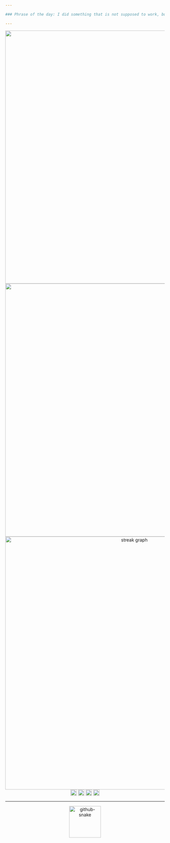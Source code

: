 ```yaml
---

### Phrase of the day: I did something that is not supposed to work, but it does. Never ask why.

---
```


<!-- Charts -->
<div align="center">
  <!-- GitHub rank -->
  <a href="https://me.elouann.space"><img width="800" align="center" src="https://github-readme-stats.vercel.app/api?username=elouannh&theme=graywhite&rank_icon=github&hide_border=true&card_width=800" /></a>
  <!-- GitHub languages -->
  <a href="https://me.elouann.space"><img width="800" align="center" src="https://github-readme-stats.vercel.app/api/top-langs?username=elouannh&layout=compact&langs_count=20&card_width=800&theme=graywhite&hide_border=true" /></a>
</div>

<!-- GitHub streak -->
<div align="center">
  <img src="https://streak-stats.demolab.com?user=elouannh&locale=en&mode=daily&theme=default&hide_border=true&border_radius=5&order=3&card_width=800" width="800" alt="streak graph"  />
</div>

<!-- Badges -->
<div align="center">
  <!-- Discord badge -->
  <a href="https://discord.com/users/1146145475683164273" target="_blank"><img
    src="https://img.shields.io/static/v1?message=Discord&logo=discord&label=elouannh&color=7289DA&logoColor=white&labelColor=" height="20" alt="discord logo"  /></a>
  <!-- Twitter badge -->
  <a href="https://twitter.com/elouannh" target="_blank"><img 
    src="https://img.shields.io/static/v1?message=Twitter&logo=twitter&label=elouannh27&color=1DA1F2&logoColor=white&labelColor=" height="20" alt="twitter logo"  /></a>
  <!-- Wakatime badge -->
  <a href="https://wakatime.com/@1f18b09f-6cf2-4aa1-a256-b88b4b5616fe"><img src="https://wakatime.com/badge/user/1f18b09f-6cf2-4aa1-a256-b88b4b5616fe.svg" alt="Total time coded since Aug 13 2022" height="20"/></a>
  <!-- Visitors badge -->
  <a href="https://elouannhosta.com/"><img src="https://visitor-badge.laobi.icu/badge?page_id=elouannh.elouannh&left_text=Visitors" height="20" /></a>
</div>

---

<!-- GitHub snake -->
<div align="center">
  <picture align="center">
    <source media="(prefers-color-scheme: dark)" srcset="https://raw.githubusercontent.com/elouannh/elouannh/output/github-contribution-grid-snake-dark.svg">
    <source media="(prefers-color-scheme: light)" srcset="https://raw.githubusercontent.com/elouannh/elouannh/output/github-contribution-grid-snake.svg">
    <img alt="github-snake" src="ttps://raw.githubusercontent.com/elouannh/elouannh/output/github-contribution-grid-snake-dark.svg" height="100" />
  </picture>
</div>
